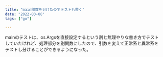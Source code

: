 ```yaml
---
title: "main関数を分けたのでテストも書く"
date: "2022-03-06"
tags: ["go"]

---
```


mainのテストは、os.Argsを直接設定するという割と無理やりな書き方でテストしていたけれど、処理部分を別関数にしたので、引数を変えて正常系と異常系をテストし分けることができるようになった。
